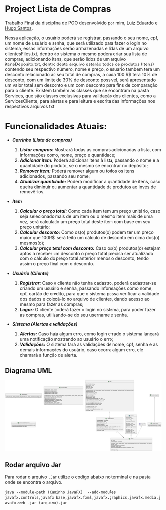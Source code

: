 # Project Lista de Compras

Trabalho Final da disciplina de POO desenvolvido por mim, [Luiz Eduardo](https://github.com/Luiz-Eduardo-BL) e [Hugo Santos](https://github.com/hugosantosbessa).

Nessa aplicação, o usuário poderá se registrar, passando o seu nome, cpf, um nome de usuário e senha, que será utilizado para fazer o login no sistema, essas informações serão armazenadas e lidas de um arquivo clientesFiles.txt, dentro do sistema o mesmo poderá criar sua lista de compras, adicionando itens, que serão lidos de um arquivo itensDeposito.txt,  dentro deste arquivo estarão todos os produtos (Itens) contendo seu respectivo número, nome e preço, o usuario tambem tera um desconto relacionado ao seu total de compras, a cada 100 R$ tera 10% de desconto, com um limite de 30% de desconto possível, será apresentado um valor total sem desconto e um com desconto para fins de comparação para o cliente.
Existem também as classes que se encontram na pasta Services, que são classes exclusivas para validação dos clientes, como a ServicesCliente, para alertas e para leitura e escrita das informações nos respectivos arquivos txt.

# Funcionalidades Atuais:

* ***Carrinho (Lista de compras)***

  1. ***Listar compras:*** Mostrará todas as compras adicionadas a lista, com informações como, nome, preço e quantidade;
  2. ***Adicionar item:*** Poderá adicionar itens à lista, passando o nome e a quantidade do produto, se o mesmo se encontrar no depósito;
  3. ***Remover item:*** Poderá remover algum ou todos os itens adicionados, passando seu nome;
  4. ***Atualizar quantidade:*** Poderá modificar a quantidade de itens, caso queira diminuir ou aumentar a quantidade de produtos ao invés de removê-los.
  
* ***Item***

  1. ***Calcular o preço total:*** Como cada item tem um preço unitário, caso seja selecionado mais de um item ou o mesmo item mais de uma vez, será calculado um preço total deste item com base em seu preço unitário;
  2. ***Calcular desconto:*** Como os(o) produtos(o) podem ter um preço maior que 100R$, será feito um cálculo de desconto em cima dos(o) mesmos(o);
  3. ***Calcular preço total com desconto:*** Caso os(o) produtos(o) estejam aptos a receber um desconto o preço total precisa ser atualizado com o cálculo do preço total anterior menos o desconto, tendo assim o preço final com o desconto.
  
* ***Usuário (Cliente)***

  1. ***Registrar:*** Caso o cliente não tenha cadastro, poderá cadastrar-se criando um usuário e senha, passando informações como nome, cpf, cartão de crédito, para que o sistema possa verificar a validade dos dados e colocá-lo no arquivo de clientes, dando acesso ao mesmo para fazer as compras;
  2. ***Logar:*** O cliente poderá fazer o login no sistema, para poder fazer as compras, utilizando-se do seu username e senha.

* ***Sistema (Alertas e validações)***

  1. ***Alertas:*** Caso haja algum erro, como login errado o sistema lançará uma notificação mostrando ao usuário o erro;
  2. ***Validações:*** O sistema fará as validações de nome, cpf, senha e as demais informações do usuário, caso ocorra algum erro, ele chamará a função de alerta.


## Diagrama UML
![](/out/diagrama/diagrama.png)

## Rodar arquivo Jar

Para rodar o arquivo `.Jar` utilize o codigo abaixo no terminal e na pasta onde se encontra o arquivo.

`
java --module-path (Caminho JavaFX)  --add-modules javafx.controls,javafx.base,javafx.fxml,javafx.graphics,javafx.media,javafx.web -jar (arquivo).jar
`

